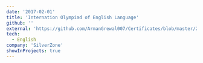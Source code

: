 ```yaml
---
date: '2017-02-01'
title: 'Internation Olympiad of English Language'
github: ''
external: 'https://github.com/ArmanGrewal007/Certificates/blob/master/2017_02_01_english_olympiad.pdf'
tech:
  - English
company: 'SilverZone'
showInProjects: true
---
```



